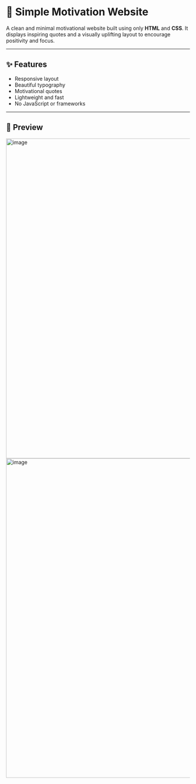 # 🌟 Simple Motivation Website

A clean and minimal motivational website built using only **HTML** and **CSS**. It displays inspiring quotes and a visually uplifting layout to encourage positivity and focus.

---

## ✨ Features

- Responsive layout
- Beautiful typography
- Motivational quotes
- Lightweight and fast
- No JavaScript or frameworks

---

## 🚀 Preview

<img width="1919" height="874" alt="image" src="https://github.com/user-attachments/assets/0d33711e-d4fa-455f-aef1-fb24f5ad7348" />

<img width="1919" height="873" alt="image" src="https://github.com/user-attachments/assets/13485b37-1ce2-4300-854a-d262d6062c2f" />

